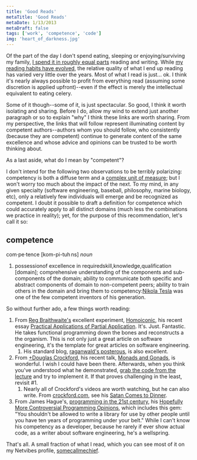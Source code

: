 ```yaml
---
title: 'Good Reads'
metaTitle: 'Good Reads'
metaDate: 1/13/2013
metaDraft: false
tags: ['work', 'competence', 'code']
img: 'heart_of_darkness.jpg'
---
```


Of the part of the day I don't spend eating, sleeping or enjoying/surviving my family, [I spend it in roughly equal parts](https://www.rescuetime.com/) reading and writing. While [my reading habits have evolved](http://objrefnotset.blogspot.com/2012/05/impulse-and-optimism.html), the relative quality of what I end up reading has varied very little over the years. Most of what I read is just... ok. I think it's nearly always possible to profit from everything read (assuming some discretion is applied upfront)--even if the effect is merely the intellectual equivalent to eating celery.

Some of it though--some of it, is just spectacular. So good, I think it worth isolating and sharing. Before I do, allow my wind to extend just another paragraph or so to explain "why" I think these links are worth sharing. From my perspective, the links that will follow represent illuminating content by competent authors--authors whom you should follow, who consistently (because they are competent) continue to generate content of the same excellence and whose advice and opinions can be trusted to be worth thinking about.

As a last aside, what do I mean by "competent"?

I don't intend for the following two observations to be terribly polarizing: competency is both a diffuse term and a [complex unit of measure](http://objrefnotset.blogspot.com/2012/10/complex-units-of-measure.html); but I won't worry too much about the impact of the next. To my mind, in any given specialty (software engineering, baseball, philosophy, marine biology, etc), only a relatively few individuals will emerge and be recognized as competent. I doubt it possible to draft a definition for competence which could accurately apply to all distinct domains (much less the combinations we practice in reality); yet, for the purpose of this recommendation, let's call it so:

## competence

com·pe·tence \[kom\-pi-tuh ns\] *noun*

1. possessionof excellence in requiredskill,knowledge,qualification \[domain\]; comprehensive understanding of the components and sub-components of the domain; ability to communicate both specific and abstract components of domain to non-competent peers; ability to train others in the domain and bring them to competency:[Nikola Tesla](http://en.wikipedia.org/wiki/Nikola_Tesla) was one of the few competent inventors of his generation.

So without further ado, a few things worth reading:

1. From [Reg Braithwaite's](http://braythwayt.com/) excellent experiment, [Homoiconic](https://github.com/raganwald/homoiconic), his recent essay [Practical Applications of Partial Application](https://github.com/raganwald/homoiconic/blob/master/2013/01/practical-applications-of-partial-application.md). It's. Just. Fantastic. He takes functional programming down the bones and reconstructs a the organism. This is not only just a great article on software engineering, it's the template for great articles on software engineering.
   1. His standard blog, [raganwald's posterous](http://raganwald.posterous.com/), is also excellent.
1. From [+Douglas Crockford](http://plus.google.com/118095276221607585885), his recent talk, [Monads and Gonads](http://www.youtube.com/watch?v=dkZFtimgAcM), is wonderful. I wish I could have been there. Afterwards, when you think you've understood what he demonstrated, [grab the code from the lecture](https://github.com/douglascrockford/monad) and try to implement it. If that proves challenging in the least, revisit #1.
   1. Nearly all of Crockford's videos are worth watching, but he can also write. From [crockford.com](http://crockford.com/), see his [Satan Comes to Dinner](http://satan%20comes%20to%20dinner/).
1. From James Hague's, [programming in the 21st century](http://prog21.dadgum.com/), his [Hopefully More Controversial Programming Opinions](http://prog21.dadgum.com/149.html), which includes this gem: "You shouldn't be allowed to write a library for use by other people until you have ten years of programming under your belt." While I can't know his competency as a developer, because he rarely if ever show actual code, as a writer about software engineering, he's a wellspring.

That's all. A small fraction of what I read, which you can see most of it on my Netvibes profile, [somecallmechief](http://www.netvibes.com/somecallmechief).
